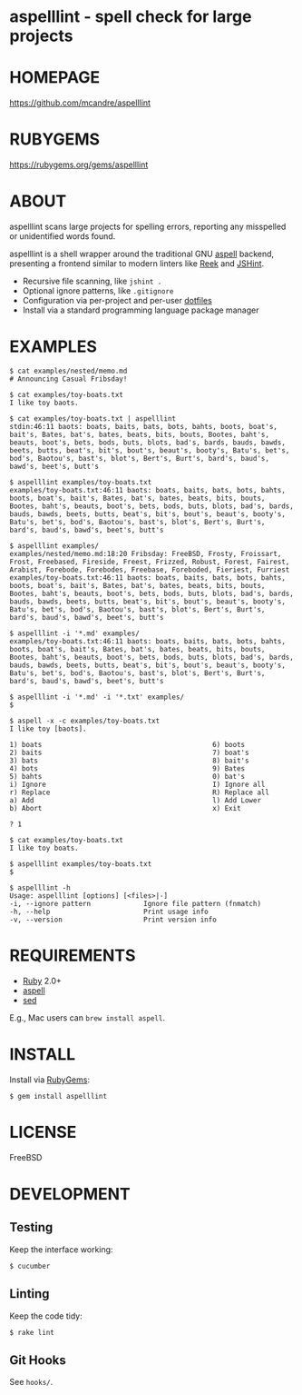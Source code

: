 # aspelllint - spell check for large projects

# HOMEPAGE

https://github.com/mcandre/aspelllint

# RUBYGEMS

https://rubygems.org/gems/aspelllint

# ABOUT

aspelllint scans large projects for spelling errors, reporting any misspelled or unidentified words found.

aspelllint is a shell wrapper around the traditional GNU [aspell](http://aspell.net/) backend, presenting a frontend similar to modern linters like [Reek](https://github.com/troessner/reek/wiki) and [JSHint](http://jshint.com/).

* Recursive file scanning, like `jshint .`
* Optional ignore patterns, like `.gitignore`
* Configuration via per-project and per-user [dotfiles](https://github.com/mcandre/aspelllint/blob/master/CONFIGURE.md#dotfiles)
* Install via a standard programming language package manager

# EXAMPLES

```
$ cat examples/nested/memo.md
# Announcing Casual Fribsday!

$ cat examples/toy-boats.txt
I like toy baots.

$ cat examples/toy-boats.txt | aspelllint
stdin:46:11 baots: boats, baits, bats, bots, bahts, boots, boat's, bait's, Bates, bat's, bates, beats, bits, bouts, Bootes, baht's, beauts, boot's, bets, bods, buts, blots, bad's, bards, bauds, bawds, beets, butts, beat's, bit's, bout's, beaut's, booty's, Batu's, bet's, bod's, Baotou's, bast's, blot's, Bert's, Burt's, bard's, baud's, bawd's, beet's, butt's

$ aspelllint examples/toy-boats.txt
examples/toy-boats.txt:46:11 baots: boats, baits, bats, bots, bahts, boots, boat's, bait's, Bates, bat's, bates, beats, bits, bouts, Bootes, baht's, beauts, boot's, bets, bods, buts, blots, bad's, bards, bauds, bawds, beets, butts, beat's, bit's, bout's, beaut's, booty's, Batu's, bet's, bod's, Baotou's, bast's, blot's, Bert's, Burt's, bard's, baud's, bawd's, beet's, butt's

$ aspelllint examples/
examples/nested/memo.md:18:20 Fribsday: FreeBSD, Frosty, Froissart, Frost, Freebased, Fireside, Freest, Frizzed, Robust, Forest, Fairest, Arabist, Forebode, Forebodes, Freebase, Foreboded, Fieriest, Furriest
examples/toy-boats.txt:46:11 baots: boats, baits, bats, bots, bahts, boots, boat's, bait's, Bates, bat's, bates, beats, bits, bouts, Bootes, baht's, beauts, boot's, bets, bods, buts, blots, bad's, bards, bauds, bawds, beets, butts, beat's, bit's, bout's, beaut's, booty's, Batu's, bet's, bod's, Baotou's, bast's, blot's, Bert's, Burt's, bard's, baud's, bawd's, beet's, butt's

$ aspelllint -i '*.md' examples/
examples/toy-boats.txt:46:11 baots: boats, baits, bats, bots, bahts, boots, boat's, bait's, Bates, bat's, bates, beats, bits, bouts, Bootes, baht's, beauts, boot's, bets, bods, buts, blots, bad's, bards, bauds, bawds, beets, butts, beat's, bit's, bout's, beaut's, booty's, Batu's, bet's, bod's, Baotou's, bast's, blot's, Bert's, Burt's, bard's, baud's, bawd's, beet's, butt's

$ aspelllint -i '*.md' -i '*.txt' examples/
$

$ aspell -x -c examples/toy-boats.txt
I like toy [baots].

1) boats                                          6) boots
2) baits                                          7) boat's
3) bats                                           8) bait's
4) bots                                           9) Bates
5) bahts                                          0) bat's
i) Ignore                                         I) Ignore all
r) Replace                                        R) Replace all
a) Add                                            l) Add Lower
b) Abort                                          x) Exit

? 1

$ cat examples/toy-boats.txt
I like toy boats.

$ aspelllint examples/toy-boats.txt
$

$ aspelllint -h
Usage: aspelllint [options] [<files>|-]
-i, --ignore pattern             Ignore file pattern (fnmatch)
-h, --help                       Print usage info
-v, --version                    Print version info
```

# REQUIREMENTS

* [Ruby](https://www.ruby-lang.org/) 2.0+
* [aspell](http://aspell.net/)
* [sed](http://www.gnu.org/software/sed/)

E.g., Mac users can `brew install aspell`.

# INSTALL

Install via [RubyGems](http://rubygems.org/):

```
$ gem install aspelllint
```

# LICENSE

FreeBSD

# DEVELOPMENT

## Testing

Keep the interface working:

```
$ cucumber
```

## Linting

Keep the code tidy:

```
$ rake lint
```

## Git Hooks

See `hooks/`.
